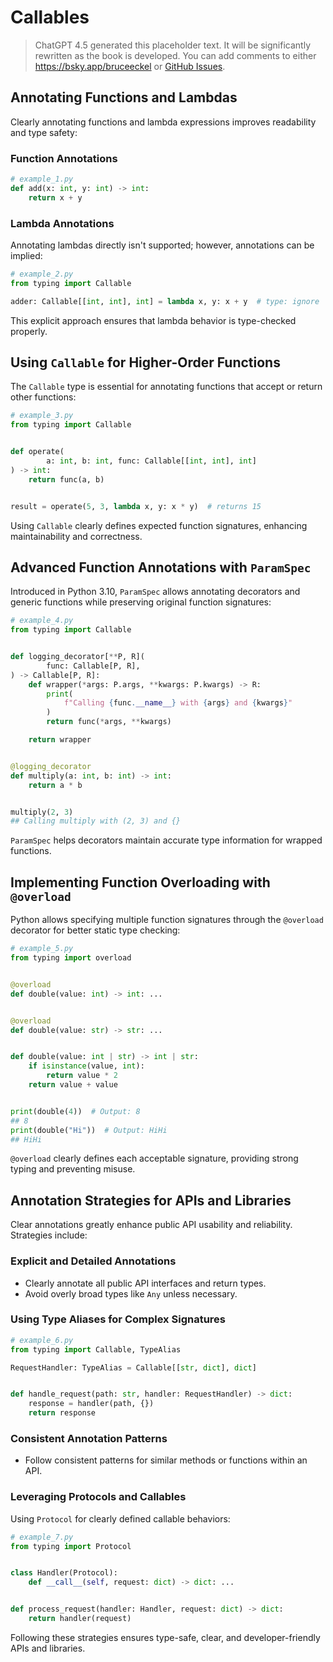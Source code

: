 # Callables

> ChatGPT 4.5 generated this placeholder text.
> It will be significantly rewritten as the book is developed.
> You can add comments to either <https://bsky.app/bruceeckel> or [GitHub Issues](https://github.com/ThinkingInTypes/ThinkingInTypes.github.io/issues).

## Annotating Functions and Lambdas

Clearly annotating functions and lambda expressions improves readability and type safety:

### Function Annotations

```python
# example_1.py
def add(x: int, y: int) -> int:
    return x + y
```

### Lambda Annotations

Annotating lambdas directly isn't supported; however, annotations can be implied:

```python
# example_2.py
from typing import Callable

adder: Callable[[int, int], int] = lambda x, y: x + y  # type: ignore
```

This explicit approach ensures that lambda behavior is type-checked properly.

## Using `Callable` for Higher-Order Functions

The `Callable` type is essential for annotating functions that accept or return other functions:

```python
# example_3.py
from typing import Callable


def operate(
        a: int, b: int, func: Callable[[int, int], int]
) -> int:
    return func(a, b)


result = operate(5, 3, lambda x, y: x * y)  # returns 15
```

Using `Callable` clearly defines expected function signatures, enhancing maintainability and correctness.

## Advanced Function Annotations with `ParamSpec`

Introduced in Python 3.10, `ParamSpec` allows annotating decorators and generic functions while preserving original function signatures:

```python
# example_4.py
from typing import Callable


def logging_decorator[**P, R](
        func: Callable[P, R],
) -> Callable[P, R]:
    def wrapper(*args: P.args, **kwargs: P.kwargs) -> R:
        print(
            f"Calling {func.__name__} with {args} and {kwargs}"
        )
        return func(*args, **kwargs)

    return wrapper


@logging_decorator
def multiply(a: int, b: int) -> int:
    return a * b


multiply(2, 3)
## Calling multiply with (2, 3) and {}
```

`ParamSpec` helps decorators maintain accurate type information for wrapped functions.

## Implementing Function Overloading with `@overload`

Python allows specifying multiple function signatures through the `@overload` decorator for better static type checking:

```python
# example_5.py
from typing import overload


@overload
def double(value: int) -> int: ...


@overload
def double(value: str) -> str: ...


def double(value: int | str) -> int | str:
    if isinstance(value, int):
        return value * 2
    return value + value


print(double(4))  # Output: 8
## 8
print(double("Hi"))  # Output: HiHi
## HiHi
```

`@overload` clearly defines each acceptable signature, providing strong typing and preventing misuse.

## Annotation Strategies for APIs and Libraries

Clear annotations greatly enhance public API usability and reliability.
Strategies include:

### Explicit and Detailed Annotations

- Clearly annotate all public API interfaces and return types.
- Avoid overly broad types like `Any` unless necessary.

### Using Type Aliases for Complex Signatures

```python
# example_6.py
from typing import Callable, TypeAlias

RequestHandler: TypeAlias = Callable[[str, dict], dict]


def handle_request(path: str, handler: RequestHandler) -> dict:
    response = handler(path, {})
    return response
```

### Consistent Annotation Patterns

- Follow consistent patterns for similar methods or functions within an API.

### Leveraging Protocols and Callables

Using `Protocol` for clearly defined callable behaviors:

```python
# example_7.py
from typing import Protocol


class Handler(Protocol):
    def __call__(self, request: dict) -> dict: ...


def process_request(handler: Handler, request: dict) -> dict:
    return handler(request)
```

Following these strategies ensures type-safe, clear, and developer-friendly APIs and libraries.
